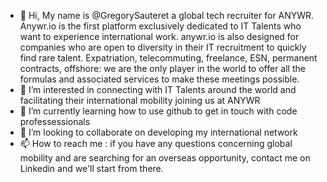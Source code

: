 - 👋 Hi, My name is @GregorySauteret a global tech recruiter for ANYWR. Anywr.io is the first platform exclusively dedicated to IT Talents who want to experience international work. anywr.io is also designed for companies who are open to diversity in their IT recruitment to quickly find rare talent.
Expatriation, telecommuting, freelance, ESN, permanent contracts, offshore: we are the only player in the world to offer  all the formulas and associated services to make these meetings possible.
- 👀 I’m interested in connecting with IT Talents around the world and facilitating their international mobility joining us at ANYWR
- 🌱 I’m currently learning how to use github to get in touch with code professessionals 
- 💞️ I’m looking to collaborate on developing my international network
- 📫 How to reach me : if you have any questions concerning global mobility and are searching for an overseas opportunity, contact me on Linkedin and we'll start from there.

<!---
GregorySauteret/GregorySauteret is a ✨ special ✨ repository because its `README.md` (this file) appears on your GitHub profile.
You can click the Preview link to take a look at your changes.
--->
